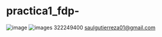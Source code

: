 # practica1_fdp-
![image](https://github.com/user-attachments/assets/cf2103b5-28d2-4d1e-8913-ed9a63e3d538) ![images](https://github.com/user-attachments/assets/4eb92125-e289-447a-9d94-ad15301bdcd3)
322249400
saulgutierreza01@gmail.com
